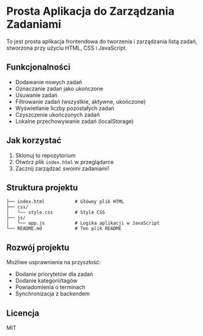 # Prosta Aplikacja do Zarządzania Zadaniami

To jest prosta aplikacja frontendowa do tworzenia i zarządzania listą zadań, stworzona przy użyciu HTML, CSS i JavaScript.

## Funkcjonalności

- Dodawanie nowych zadań
- Oznaczanie zadań jako ukończone
- Usuwanie zadań
- Filtrowanie zadań (wszystkie, aktywne, ukończone)
- Wyświetlanie liczby pozostałych zadań
- Czyszczenie ukończonych zadań
- Lokalne przechowywanie zadań (localStorage)

## Jak korzystać

1. Sklonuj to repozytorium
2. Otwórz plik `index.html` w przeglądarce
3. Zacznij zarządzać swoimi zadaniami!

## Struktura projektu

```
├── index.html           # Główny plik HTML
├── css/
│   └── style.css        # Style CSS
├── js/
│   └── app.js           # Logika aplikacji w JavaScript
└── README.md            # Ten plik README
```

## Rozwój projektu

Możliwe usprawnienia na przyszłość:

- Dodanie priorytetów dla zadań
- Dodanie kategorii/tagów
- Powiadomienia o terminach
- Synchronizacja z backendem

## Licencja

MIT